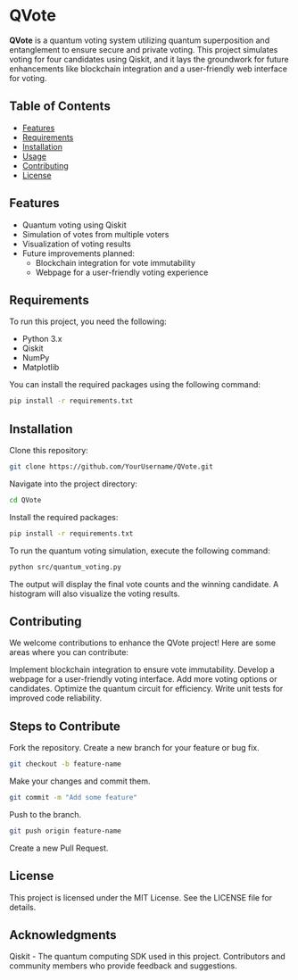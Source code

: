 # QVote

**QVote** is a quantum voting system utilizing quantum superposition and entanglement to ensure secure and private voting. This project simulates voting for four candidates using Qiskit, and it lays the groundwork for future enhancements like blockchain integration and a user-friendly web interface for voting.

## Table of Contents

- [Features](#features)
- [Requirements](#requirements)
- [Installation](#installation)
- [Usage](#usage)
- [Contributing](#contributing)
- [License](#license)

## Features

- Quantum voting using Qiskit
- Simulation of votes from multiple voters
- Visualization of voting results
- Future improvements planned:
  - Blockchain integration for vote immutability
  - Webpage for a user-friendly voting experience

## Requirements

To run this project, you need the following:

- Python 3.x
- Qiskit
- NumPy
- Matplotlib

You can install the required packages using the following command:

```bash
pip install -r requirements.txt
```

## Installation

Clone this repository:

```bash
git clone https://github.com/YourUsername/QVote.git
```

Navigate into the project directory:

```bash
cd QVote
```
Install the required packages:

```bash
pip install -r requirements.txt
```
To run the quantum voting simulation, execute the following command:

```bash
python src/quantum_voting.py
```
The output will display the final vote counts and the winning candidate. A histogram will also visualize the voting results.

## Contributing
We welcome contributions to enhance the QVote project! Here are some areas where you can contribute:

 Implement blockchain integration to ensure vote immutability.
 Develop a webpage for a user-friendly voting interface.
 Add more voting options or candidates.
 Optimize the quantum circuit for efficiency.
 Write unit tests for improved code reliability.

## Steps to Contribute
Fork the repository.
Create a new branch for your feature or bug fix.
```bash
git checkout -b feature-name
```
Make your changes and commit them.
```bash
git commit -m "Add some feature"
```
Push to the branch.
```bash
git push origin feature-name
```
Create a new Pull Request.

## License
This project is licensed under the MIT License. See the LICENSE file for details.

## Acknowledgments
Qiskit - The quantum computing SDK used in this project.
Contributors and community members who provide feedback and suggestions.